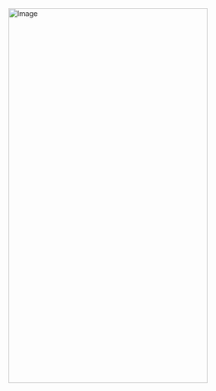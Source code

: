 <img src="https://github.com/anupomm/live-test-module-09/assets/95094496/617bd62a-bf2b-482c-b2b8-dc6e949a81b5" alt="Image" width="400" height="750">
